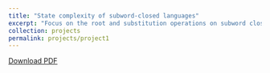 ```yaml
---
title: "State complexity of subword-closed languages"
excerpt: "Focus on the root and substitution operations on subword closed and superword closed languages"
collection: projects
permalink: projects/project1
---
```


[Download PDF](/files/papier_lncs_compressed.pdf)

